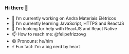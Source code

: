 ### Hi there 👋

- 🔭 I’m currently working on Andra Materiais Elétricos
- 🌱 I’m currently learning JavaScript, HTTPS and ReactJS
- 🤔 I’m looking for help with ReactJS and React Native
- 📫 How to reach me: @felipefrizzovg
- 😄 Pronouns: he/him
- ⚡ Fun fact: I'm a big nerd by heart
